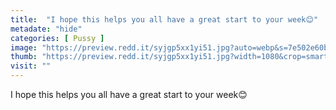 ```yaml
---
title:  "I hope this helps you all have a great start to your week😊"
metadate: "hide"
categories: [ Pussy ]
image: "https://preview.redd.it/syjgp5xx1yi51.jpg?auto=webp&s=7e502e60b009286287c420a416b7e42c6329a66e"
thumb: "https://preview.redd.it/syjgp5xx1yi51.jpg?width=1080&crop=smart&auto=webp&s=3b5d20b7861a64105db874eac2e0146bca6760b3"
visit: ""
---
```

I hope this helps you all have a great start to your week😊
